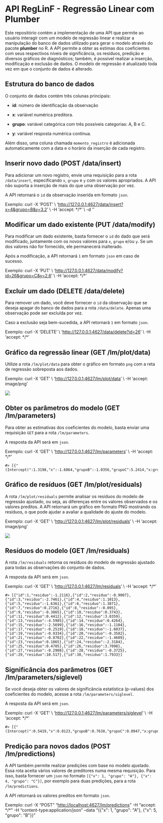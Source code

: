 
<!-- README.md is generated from README.Rmd. Please edit that file -->

# API RegLinF - Regressão Linear com Plumber

Este repositório contém a implementação de uma API que permite ao
usuário interagir com um modelo de regressão linear e realizar a
manipulação do banco de dados utilizado para gerar o modelo através do
pacote **plumber** no R. A API permite a obter as estimas dos
coeficientes com seus respectivos níveis de significância, os resíduos,
predição e diversos gráficos de diagnósticos; também, é possível
realizar a inserção, modificação e exclusão de dados. O modelo de
regressão é atualizado toda vez em que o conjunto de dados é alterado.

## Estrutura do banco de dados

O conjunto de dados contém três colunas principais:

- **id**: número de identificação da observação

- **x**: variável numérica preditora.

- **grupo**: variável categórica com três possíveis categorias: A, B e
  C.

- **y**: variável resposta numérica contínua.

Além disso, uma coluna chamada `momento_registro` é adicionada
automaticamente com a data e o horário da inserção de cada registro.

## Inserir novo dado (POST /data/insert)

Para adicionar um novo registro, envie uma requisição para a rota
`/data/insert`, especificando `x`, `grupo` e `y` com os valores
apropriados. A API não suporta a inserção de mais do que uma observação
por vez.

A API retornará o `id` da observação inserida em formato `json`.

Exemplo: curl -X ‘POST’ \\
‘<http://127.0.0.1:4627/data/insert?x=4&grupo=B&y=3.2>’ \\ -H ‘accept:
\*/\*’ \\ -d ’’

## Modificar um dado existente (PUT /data/modify)

Para modificar um dado existente, basta fornecer o `id` do dado que será
modificado, juntamente com os novos valores para `x`, `grupo` e/ou `y`.
Se um dos valores não for fornecido, ele permanecerá inalterado.

Após a modificação, a API retornará `1` em formato `json` em caso de
sucesso.

Exemplo: curl -X ‘PUT’ \\
‘<http://127.0.0.1:4627/data/modify?id=26&grupo=C&y=2.6>’ \\ -H ‘accept:
\*/\*’

## Excluir um dado (DELETE /data/delete)

Para remover um dado, você deve fornecer o `id` da observação que se
deseja apagar do banco de dados para a rota `/data/delete`. Apenas uma
observação pode ser excluída por vez.

Caso a exclusão seja bem-sucedida, a API retornará `1` em formato
`json`.

Exemplo: curl -X ‘DELETE’ \\ ‘<http://127.0.0.1:4627/data/delete?id=26>’
\\ -H ‘accept: \*/\*’

## Gráfico da regressão linear (GET /lm/plot/data)

Utilize a rota `/lm/plot/data` para obter o gráfico em formato `png` com
a reta de regressão sobreposta aos dados.

Exemplo: curl -X ‘GET’ \\ ‘<http://127.0.0.1:4627/lm/plot/data>’ \\ -H
‘accept: image/png’

![](README_files/figure-gfm/unnamed-chunk-2-1.png)<!-- -->

## Obter os parâmetros do modelo (GET /lm/parameters)

Para obter as estimativas dos coeficientes do modelo, basta enviar uma
requisição `GET` para a rota `/lm/parameters`.

A resposta da API será em `json`.

Exemplo: curl -X ‘GET’ \\ ‘<http://127.0.0.1:4627/lm/parameters>’ \\ -H
‘accept: \*/\*’

    #> [{"(Intercept)":1.3198,"x":-1.6864,"grupoB":-1.0356,"grupoC":5.2414,"x:grupoB":0.5487,"x:grupoC":-0.5252,"sigma":2.8471}]

## Gráfico de resíduos (GET /lm/plot/residuals)

A rota `/lm/plot/residuals` permite analisar os resíduos do modelo de
regressão ajustado, ou seja, as diferenças entre os valores observados e
os valores preditos. A API retornará um gráfico em formato PNG mostrando
os resíduos, o que pode ajudar a avaliar a qualidade do ajuste do
modelo.

Exemplo: curl -X ‘GET’ \\ ‘<http://127.0.0.1:4627/lm/plot/residuals>’ \\
-H ‘accept: image/png’

![](README_files/figure-gfm/unnamed-chunk-4-1.png)<!-- -->

## Resíduos do modelo (GET /lm/residuals)

A rota `/lm/residuals` retorna os resíduos do modelo de regressão
ajustado para todas as observações do conjunto de dados.

A resposta da API será em `json`.

Exemplo: curl -X ‘GET’ \\ ‘<http://127.0.0.1:4627/lm/residuals>’ \\ -H
‘accept: \*/\*’

    #> [{"id":1,"residuo":-1.2116},{"id":2,"residuo":-0.9007},{"id":3,"residuo":-2.7461},{"id":4,"residuo":1.1013},{"id":5,"residuo":-1.6361},{"id":6,"residuo":1.3871},{"id":7,"residuo":0.2716},{"id":8,"residuo":-0.095},{"id":9,"residuo":-0.3865},{"id":10,"residuo":0.3743},{"id":11,"residuo":0.4412},{"id":12,"residuo":3.0359},{"id":13,"residuo":-4.5985},{"id":14,"residuo":0.4264},{"id":15,"residuo":-2.5699},{"id":16,"residuo":-1.1104},{"id":17,"residuo":-0.2519},{"id":18,"residuo":-1.6037},{"id":19,"residuo":-0.9334},{"id":20,"residuo":-0.3582},{"id":21,"residuo":-0.8702},{"id":22,"residuo":-1.4609},{"id":23,"residuo":0.1865},{"id":24,"residuo":-2.3184},{"id":25,"residuo":0.4705},{"id":26,"residuo":3.7098},{"id":27,"residuo":-0.2908},{"id":28,"residuo":-0.3725},{"id":29,"residuo":10.517},{"id":30,"residuo":1.7933}]

## Significância dos parâmetros (GET /lm/parameters/siglevel)

Se você deseja obter os valores de significância estatística (p-values)
dos coeficientes do modelo, acesse a rota `/lm/parameters/siglevel`.

A resposta da API será em `json`.

Exemplo: curl -X ‘GET’ \\
‘<http://127.0.0.1:4627/lm/parameters/siglevel>’ \\ -H ‘accept: \*/\*’

    #> [{"(Intercept)":0.5419,"x":0.0123,"grupoB":0.7638,"grupoC":0.0947,"x:grupoB":0.5261,"x:grupoC":0.49}]

## Predição para novos dados (POST /lm/predictions)

A API também permite realizar predições com base no modelo ajustado.
Essa rota aceita vários valores de preditores numa mesma requisição.
Para isso, basta fornecer um `json` no formato
`[{"x": 1, "grupo": "A"}, {"x": 4, "grupo": "C"}]`, por exemplo para
duas predições, para a rota `/lm/predictions`.

A API retornará os valores preditos em formato `json`.

Exemplo: curl -X “POST” “<http://localhost:4627/lm/predictions>” -H
“accept: \*/\*” -H “content-type:application/json” –data “{{"x": 1,
"grupo": "A"}, {"x": 5, "grupo": "B"}}”
